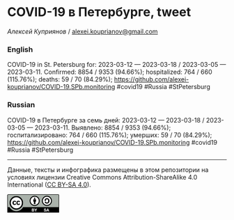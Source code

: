 COVID-19 в Петербурге, tweet
============================

*Алексей Куприянов* /
<a href="mailto:alexei.kouprianov@gmail.com" class="email">alexei.kouprianov@gmail.com</a>

### English

COVID-19 in St. Petersburg for: 2023-03-12 — 2023-03-18 / 2023-03-05 —
2023-03-11. Сonfirmed: 8854 / 9353 (94.66%); hospitalized: 764 / 660
(115.76%); deaths: 59 / 70 (84.29%);
<a href="https://github.com/alexei-kouprianov/COVID-19.SPb.monitoring" class="uri">https://github.com/alexei-kouprianov/COVID-19.SPb.monitoring</a>
\#covid19 \#Russia \#StPetersburg

### Russian

COVID-19 в Петербурге за семь дней: 2023-03-12 — 2023-03-18 / 2023-03-05
— 2023-03-11. Выявлено: 8854 / 9353 (94.66%); госпитализировано: 764 /
660 (115.76%); умерших: 59 / 70 (84.29%);
<a href="https://github.com/alexei-kouprianov/COVID-19.SPb.monitoring" class="uri">https://github.com/alexei-kouprianov/COVID-19.SPb.monitoring</a>
\#covid19 \#Russia \#StPetersburg

------------------------------------------------------------------------

Данные, тексты и инфографика размещены в этом репозитории на условиях
лицензии Creative Commons Attribution-ShareAlike 4.0 International ([CC
BY-SA 4.0](https://creativecommons.org/licenses/by-sa/4.0/)).

![](../misc/CC-BY-SA-icon.png "CC-BY-SA")
